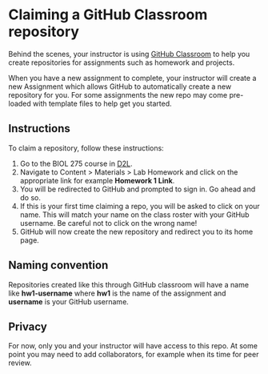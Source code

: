 Claiming a GitHub Classroom repository
================

Behind the scenes, your instructor is using [GitHub Classroom](https://classroom.github.com/classrooms) to help you create repositories for assignments such as homework and projects.

When you have a new assignment to complete, your instructor will create a new Assignment which allows GitHub to automatically create a new repository for you. For some assignments the new repo may come pre-loaded with template files to help get you started.

Instructions
------------

To claim a repository, follow these instructions:

1.  Go to the BIOL 275 course in [D2L](https://mnstate.learn.minnstate.edu/).
2.  Navigate to Content &gt; Materials &gt; Lab Homework and click on the appropriate link for example **Homework 1 Link**.
3.  You will be redirected to GitHub and prompted to sign in. Go ahead and do so.
4.  If this is your first time claiming a repo, you will be asked to click on your name. This will match your name on the class roster with your GitHub username. Be careful not to click on the wrong name!
5.  GitHub will now create the new repository and redirect you to its home page.

Naming convention
-----------------

Repositories created like this through GitHub classroom will have a name like **hw1-username** where **hw1** is the name of the assignment and **username** is your GitHub username.

Privacy
-------

For now, only you and your instructor will have access to this repo. At some point you may need to add collaborators, for example when its time for peer review.
